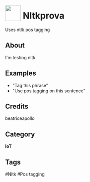 # <img src="https://raw.githack.com/FortAwesome/Font-Awesome/master/svgs/solid/robot.svg" card_color="#22A7F0" width="50" height="50" style="vertical-align:bottom"/> Nltkprova
Uses ntlk pos tagging

## About
I'm testing nltk

## Examples
* "Tag this phrase"
* "Use pos tagging on this sentence"

## Credits
beatriceapollo

## Category
**IoT**

## Tags
#Nltk
#Pos tagging

